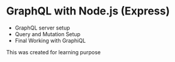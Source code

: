 # GraphQL with Node.js (Express)

- GraphQL server setup
- Query and Mutation Setup
- Final Working with GraphiQL

This was created for learning purpose
